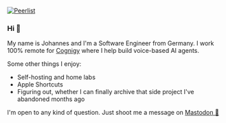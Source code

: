 [![Peerlist](https://github-readme-badge.peerlist.io/api/technocidal)](https://peerlist.io/technocidal)

### Hi 👋

My name is Johannes and I'm a Software Engineer from Germany. I work 100% remote for [Cognigy](https://github.com/Cognigy) where I help build voice-based AI agents.

Some other things I enjoy:

- Self-hosting and home labs
- Apple Shortcuts
- Figuring out, whether I can finally archive that side project I've abandoned months ago

I'm open to any kind of question. Just shoot me a message on [Mastodon 📧](https://mastodon.social/@technocidal)
